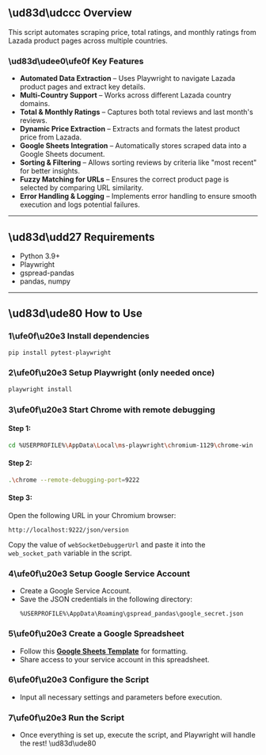 ## \ud83d\udccc Overview  
This script automates scraping price, total ratings, and monthly ratings from Lazada product pages across multiple countries.  

### \ud83d\udee0\ufe0f Key Features  
- **Automated Data Extraction** – Uses Playwright to navigate Lazada product pages and extract key details.  
- **Multi-Country Support** – Works across different Lazada country domains.  
- **Total & Monthly Ratings** – Captures both total reviews and last month's reviews.  
- **Dynamic Price Extraction** – Extracts and formats the latest product price from Lazada.  
- **Google Sheets Integration** – Automatically stores scraped data into a Google Sheets document.  
- **Sorting & Filtering** – Allows sorting reviews by criteria like "most recent" for better insights.  
- **Fuzzy Matching for URLs** – Ensures the correct product page is selected by comparing URL similarity.  
- **Error Handling & Logging** – Implements error handling to ensure smooth execution and logs potential failures.  

---

## \ud83d\udd27 Requirements  
- Python 3.9+  
- Playwright  
- gspread-pandas  
- pandas, numpy  

---

## \ud83d\ude80 How to Use  

### 1\ufe0f\u20e3 Install dependencies  
```bash
pip install pytest-playwright
```

### 2\ufe0f\u20e3 Setup Playwright (only needed once)  
```bash
playwright install  
```

### 3\ufe0f\u20e3 Start Chrome with remote debugging  

#### **Step 1:**  
```bash
cd %USERPROFILE%\AppData\Local\ms-playwright\chromium-1129\chrome-win  
```

#### **Step 2:**  
```bash
.\chrome --remote-debugging-port=9222
```  

#### **Step 3:**  
Open the following URL in your Chromium browser:  
```http
http://localhost:9222/json/version
```  
Copy the value of `webSocketDebuggerUrl` and paste it into the `web_socket_path` variable in the script.  

### 4\ufe0f\u20e3 Setup Google Service Account  
- Create a Google Service Account.  
- Save the JSON credentials in the following directory:  
  ```
  %USERPROFILE%\AppData\Roaming\gspread_pandas\google_secret.json
  ```

### 5\ufe0f\u20e3 Create a Google Spreadsheet  
- Follow this **[Google Sheets Template](https://docs.google.com/spreadsheets/d/1Lc2Oxqc1Pf2aQrVIbzAd3RnlM4ZGUDe-xgFIrDwzZx4/edit?gid=0)** for formatting.  
- Share access to your service account in this spreadsheet.  

### 6\ufe0f\u20e3 Configure the Script  
- Input all necessary settings and parameters before execution.  

### 7\ufe0f\u20e3 Run the Script  
- Once everything is set up, execute the script, and Playwright will handle the rest! \ud83d\ude80  









 
